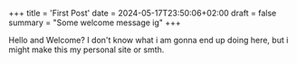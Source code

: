 +++
title = 'First Post'
date = 2024-05-17T23:50:06+02:00
draft = false
summary = "Some welcome message ig"
+++

Hello and Welcome? I don't know what i am gonna end up doing here, but i might
make this my personal site or smth.
